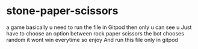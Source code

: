 # stone-paper-scissors
a game
basically u need to run the file in Gitpod then only u can see u Just have to choose an option between rock paper scissors the bot chooses random it wont win everytime 
so enjoy 
And run this file only in gitpod
